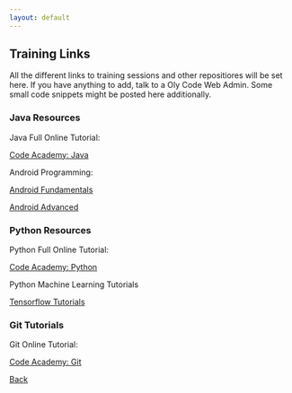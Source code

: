 ```yaml
---
layout: default
---
```


## Training Links
All the different links to training sessions and other repositiores will be set here. If you have anything to add, talk to a Oly Code Web Admin. Some small code snippets might be posted here additionally.

### Java Resources
Java Full Online Tutorial:

[Code Academy: Java](https://www.codecademy.com/learn/learn-java)

Android Programming:

[Android Fundamentals](https://developer.android.com/courses/fundamentals-training/overview-v2)

[Android Advanced](https://developer.android.com/courses/advanced-training/overview)

### Python Resources
Python Full Online Tutorial:

[Code Academy: Python](https://www.codecademy.com/learn/learn-python)

Python Machine Learning Tutorials

[Tensorflow Tutorials](https://www.tensorflow.org/tutorials/keras/basic_classification)

### Git Tutorials
Git Online Tutorial:

[Code Academy: Git](https://www.codecademy.com/learn/learn-git)

[Back](./)
